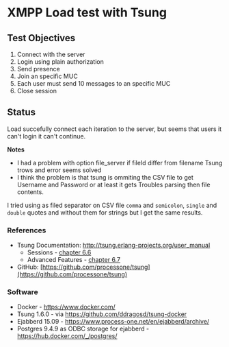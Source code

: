 # XMPP Load test with Tsung

## Test Objectives

1. Connect with the server
2. Login using plain authorization
3. Send presence
5. Join an specific MUC
6. Each user must send 10 messages to an specific MUC
7. Close session

## Status

Load succefully connect each iteration to the server, but seems that users it can't login it can't continue.

**Notes**

- I had a problem with option file_server if fileId differ from filename Tsung trows and error seems solved
- I think the problem is that tsung is ommiting the CSV file to get Username and Password or at least it gets Troubles parsing then file contents.

I tried using as filed separator on CSV file `comma` and `semicolon`, `single` and `double` quotes and without them for strings but I get the same results.

### References
- Tsung Documentation: http://tsung.erlang-projects.org/user_manual
	- Sessions - [chapter 6.6](http://tsung.erlang-projects.org/user_manual/conf-sessions.html)
	- Advanced Features - [chapter 6.7](http://tsung.erlang-projects.org/user_manual/conf-advanced-features.html)
- GitHub: [https://github.com/processone/tsung](https://github.com/processone/tsung)

### Software

- Docker - https://www.docker.com/
- Tsung 1.6.0 - via https://github.com/ddragosd/tsung-docker
- Ejabberd 15.09 - https://www.process-one.net/en/ejabberd/archive/
- Postgres 9.4.9 as ODBC storage for ejabberd - https://hub.docker.com/_/postgres/
